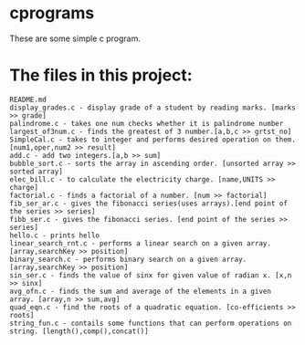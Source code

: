 # cprograms
These are some simple c program.

# The files in this project: 

    README.md
    display_grades.c - display grade of a student by reading marks. [marks >> grade]
    palindrome.c - takes one num checks whether it is palindrome number
    largest_of3num.c - finds the greatest of 3 number.[a,b,c >> grtst_no]
    SimpleCal.c - takes to integer and performs desired operation on them. [num1,oper,num2 >> result]
    add.c - add two integers.[a,b >> sum]
    bubble_sort.c - sorts the array in ascending order. [unsorted array >> sorted array]
    elec_bill.c - to calculate the electricity charge. [name,UNITS >> charge]
    factorial.c - finds a factorial of a number. [num >> factorial]
    fib_ser_ar.c - gives the fibonacci series(uses arrays).[end point of the series >> series]
    fibb_ser.c - gives the fibonacci series. [end point of the series >> series]
    hello.c - prints hello
    linear_search_rnt.c - performs a linear search on a given array. [array,searchKey >> position] 
    binary_search.c - performs binary search on a given array. [array,searchKey >> position]
    sin_ser.c - finds the value of sinx for given value of radian x. [x,n >> sinx]
    avg_ofn.c - finds the sum and average of the elements in a given array. [array,n >> sum,avg]
    quad_eqn.c - find the roots of a quadratic equation. [co-efficients >> roots]
    string_fun.c - contails some functions that can perform operations on string. [length(),comp(),concat()]
